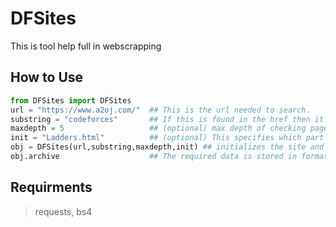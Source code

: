 # DFSites
This is tool help full in webscrapping
## How to Use
```python
from DFSites import DFSites
url = "https://www.a2oj.com/"  ## This is the url needed to search.
substring = "codeforces"       ## If this is found in the href then it return the hyperreference
maxdepth = 5                   ## (optional) max depth of checking pages by default its 10
init = "Ladders.html"          ## (optional) This specifies which part of the original website is to be searched
obj = DFSites(url,substring,maxdepth,init) ## initializes the site and fetches data
obj.archive                    ## The required data is stored in format of the [hyperreference,Previous page content]
```
## Requirments

> requests, bs4